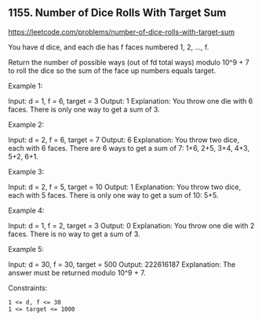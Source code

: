 ## 1155. Number of Dice Rolls With Target Sum

https://leetcode.com/problems/number-of-dice-rolls-with-target-sum

You have d dice, and each die has f faces numbered 1, 2, ..., f.

Return the number of possible ways (out of fd total ways) modulo 10^9 + 7 to roll the dice so the sum of the face up numbers equals target.

Example 1:

Input: d = 1, f = 6, target = 3
Output: 1
Explanation:
You throw one die with 6 faces. There is only one way to get a sum of 3.

Example 2:

Input: d = 2, f = 6, target = 7
Output: 6
Explanation:
You throw two dice, each with 6 faces. There are 6 ways to get a sum of 7:
1+6, 2+5, 3+4, 4+3, 5+2, 6+1.

Example 3:

Input: d = 2, f = 5, target = 10
Output: 1
Explanation:
You throw two dice, each with 5 faces. There is only one way to get a sum of 10: 5+5.

Example 4:

Input: d = 1, f = 2, target = 3
Output: 0
Explanation:
You throw one die with 2 faces. There is no way to get a sum of 3.

Example 5:

Input: d = 30, f = 30, target = 500
Output: 222616187
Explanation:
The answer must be returned modulo 10^9 + 7.

Constraints:

    1 <= d, f <= 30
    1 <= target <= 1000
